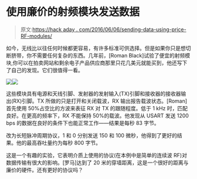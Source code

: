 # 使用廉价的射频模块发送数据

> 原文:[https://hack aday . com/2016/06/06/sending-data-using-price-RF-modules/](https://hackaday.com/2016/06/06/sending-data-using-cheap-rf-modules/)

如今，无线比以往任何时候都更容易，有许多标准可供选择。但是如果你只是想切断脐带，你不需要任何复杂的东西。几年前，[Roman Black]试验了便宜的射频模块,你可以在拍卖网站和剩余电子产品供应商那里只花几美元就能买到，他还写下了自己的发现。它们很值得一看。

[![](../Images/36c7e3b0c11c3b1635886cab732cc57d.png)](https://hackaday.com/2016/06/06/sending-data-using-cheap-rf-modules/rfmodule_photo/)[![](../Images/23cab6d4329bfb9011b820523d27dc45.png)](https://hackaday.com/2016/06/06/sending-data-using-cheap-rf-modules/rfmodule_baud1200/)

这些模块具有电源和天线引脚、发射器的发射输入(TX)引脚和接收器的接收器输出(RX)引脚。TX 所做的只是打开和关闭载波，RX 输出报告载波状态。[Roman]首先使用 50%占空比的方波来表征 RX 对 TX 的跟随程度。低于 1 kHz 时，匹配良好。在更高的频率下，RX 不能保持 50%的载波。他发现从 USART 发送 1200 bps 的数据在良好的条件下也能正常工作——结果是每秒 83 字节。

改为长短脉冲周期协议，1 和 0 分别发送 150 和 100 微秒，他得到了更好的结果。他的最高吞吐量约为每秒 800 字节。

这是一个有趣的实验，它表明介质上使用的协议(在本例中是简单的连续波 RF)对数据传输有很大的影响。[罗马]达到了 20 米的穿墙距离，这是一个很好的距离与廉价的硬件。还有更好的协议吗？